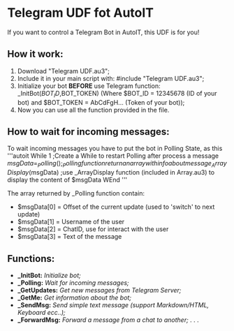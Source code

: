 # Telegram UDF fot AutoIT

If you want to control a Telegram Bot in AutoIT, this UDF is for you! 

## How it work:

1. Download "Telegram UDF.au3";
2. Include it in your main script with: #include "Telegram UDF.au3";
3. Initialize your bot **BEFORE** use Telegram function: _InitBot($BOT_ID,$BOT_TOKEN) (Where $BOT_ID = 12345678 (ID of your bot) and $BOT_TOKEN = AbCdFgH... (Token of your bot));
4. Now you can use all the function provided in the file.

## How to wait for incoming messages:

To wait incoming messages you have to put the bot in Polling State, as this
'''autoit
While 1 ;Create a While to restart Polling after process a message
	$msgData = _Polling() ;_Polling function return an array with info about message
	_ArrayDisplay($msgData) ;use _ArrayDisplay function (included in Array.au3) to display the content of $msgData
WEnd
'''

The array returned by _Polling function contain:
*	$msgData[0] = Offset of the current update (used to 'switch' to next update)
*	$msgData[1] = Username of the user
*	$msgData[2] = ChatID, use for interact with the user
*	$msgData[3] = Text of the message
	
## Functions:
* **_InitBot:** _Initialize bot;_
* **_Polling:** _Wait for incoming messages;_
* **_GetUpdates:** _Get new messages from Telegram Server;_
* **_GetMe:** _Get information about the bot;_
* **_SendMsg:** _Send simple text message (support Markdown/HTML, Keyboard ecc..);_
* **_ForwardMsg:** _Forward a message from a chat to another;_
.
.
.

